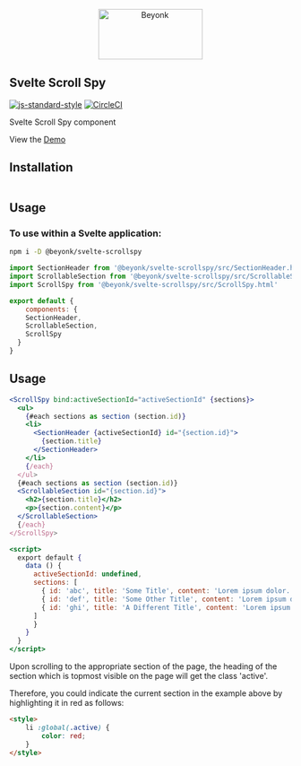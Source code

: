 <p align="center">
  <img width="186" height="90" src="https://user-images.githubusercontent.com/218949/44782765-377e7c80-ab80-11e8-9dd8-fce0e37c235b.png" alt="Beyonk" />
</p>

## Svelte Scroll Spy

[![js-standard-style](https://img.shields.io/badge/code%20style-standard-brightgreen.svg)](http://standardjs.com) [![CircleCI](https://circleci.com/gh/beyonk-adventures/svelte-scrollspy.svg?style=shield)](https://circleci.com/gh/beyonk-adventures/svelte-scrollspy)

Svelte Scroll Spy component

View the [Demo](https://svelte.technology/repl?version=2.15.3&gist=b89c13ba1041015dfe9dfc1cc1d7d521)

## Installation

```js

```

## Usage

### To use within a Svelte application:

```bash
npm i -D @beyonk/svelte-scrollspy
```

```js
import SectionHeader from '@beyonk/svelte-scrollspy/src/SectionHeader.html'
import ScrollableSection from '@beyonk/svelte-scrollspy/src/ScrollableSection.html'
import ScrollSpy from '@beyonk/svelte-scrollspy/src/ScrollSpy.html'

export default {
	components: {
    SectionHeader,
    ScrollableSection,
    ScrollSpy
  }
}
```

## Usage

```jsx
<ScrollSpy bind:activeSectionId="activeSectionId" {sections}>
  <ul>
    {#each sections as section (section.id)}
    <li>
      <SectionHeader {activeSectionId} id="{section.id}">
        {section.title}
      </SectionHeader>
    </li>
    {/each}
  </ul>
  {#each sections as section (section.id)}
  <ScrollableSection id="{section.id}">
    <h2>{section.title}</h2>
    <p>{section.content}</p>
  </ScrollableSection>
  {/each}
</ScrollSpy>

<script>
  export default {
    data () {
      activeSectionId: undefined,
      sections: [
        { id: 'abc', title: 'Some Title', content: 'Lorem ipsum dolor...' },
        { id: 'def', title: 'Some Other Title', content: 'Lorem ipsum dolor...' },
        { id: 'ghi', title: 'A Different Title', content: 'Lorem ipsum dolor...' }
      ]
      }
    }
  }
</script>
```

Upon scrolling to the appropriate section of the page, the heading of the section which is topmost visible on the page will get the class 'active'.

Therefore, you could indicate the current section in the example above by highlighting it in red as follows:

```html
<style>
	li :global(.active) {
		color: red;
	}
</style>
```